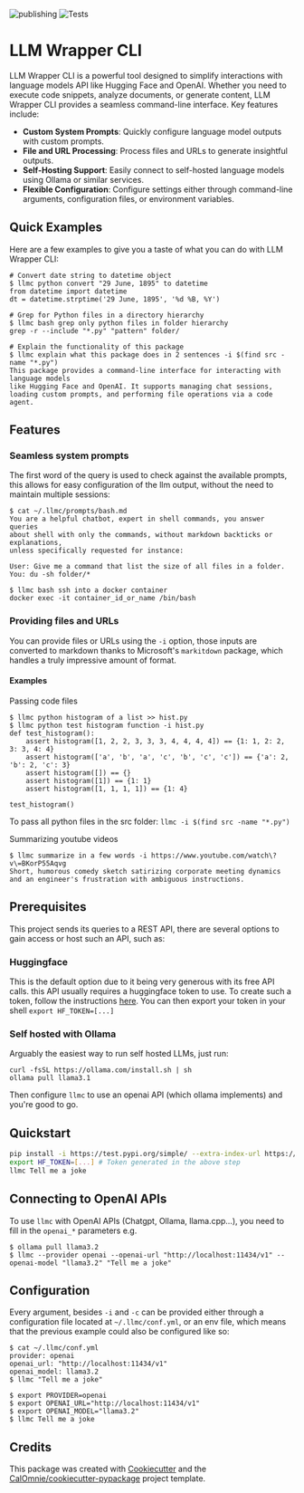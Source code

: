 ![publishing](https://github.com/github/docs/actions/workflows/publish_to_pypi.yml/badge.svg)
![Tests](https://github.com/github/docs/actions/workflows/test_python.yml/badge.svg)
# LLM Wrapper CLI

LLM Wrapper CLI is a powerful tool designed to simplify interactions with language models API like Hugging Face and OpenAI. Whether you need to execute code snippets, analyze documents, or generate content, LLM Wrapper CLI provides a seamless command-line interface. Key features include:
- **Custom System Prompts**: Quickly configure language model outputs with custom prompts.
- **File and URL Processing**: Process files and URLs to generate insightful outputs.
- **Self-Hosting Support**: Easily connect to self-hosted language models using Ollama or similar services.
- **Flexible Configuration**: Configure settings either through command-line arguments, configuration files, or environment variables.

## Quick Examples

Here are a few examples to give you a taste of what you can do with LLM Wrapper CLI:
```
# Convert date string to datetime object
$ llmc python convert "29 June, 1895" to datetime
from datetime import datetime
dt = datetime.strptime('29 June, 1895', '%d %B, %Y')

# Grep for Python files in a directory hierarchy
$ llmc bash grep only python files in folder hierarchy
grep -r --include "*.py" "pattern" folder/

# Explain the functionality of this package
$ llmc explain what this package does in 2 sentences -i $(find src -name "*.py")
This package provides a command-line interface for interacting with language models
like Hugging Face and OpenAI. It supports managing chat sessions,
loading custom prompts, and performing file operations via a code agent.
```

## Features

### Seamless system prompts

The first word of the query is used to check against the available prompts,
this allows for easy configuration of the llm output, without the need to maintain multiple sessions:

```
$ cat ~/.llmc/prompts/bash.md
You are a helpful chatbot, expert in shell commands, you answer queries
about shell with only the commands, without markdown backticks or explanations,
unless specifically requested for instance:

User: Give me a command that list the size of all files in a folder.
You: du -sh folder/*

$ llmc bash ssh into a docker container
docker exec -it container_id_or_name /bin/bash
```

### Providing files and URLs

You can provide files or URLs using the `-i` option, those inputs are converted
to markdown thanks to Microsoft's `markitdown` package, which handles a truly impressive amount of format.

#### Examples
Passing code files
```
$ llmc python histogram of a list >> hist.py
$ llmc python test histogram function -i hist.py
def test_histogram():
    assert histogram([1, 2, 2, 3, 3, 3, 4, 4, 4, 4]) == {1: 1, 2: 2, 3: 3, 4: 4}
    assert histogram(['a', 'b', 'a', 'c', 'b', 'c', 'c']) == {'a': 2, 'b': 2, 'c': 3}
    assert histogram([]) == {}
    assert histogram([1]) == {1: 1}
    assert histogram([1, 1, 1, 1]) == {1: 4}

test_histogram()
```
To pass all python files in the src folder: `llmc -i $(find src -name "*.py")`

Summarizing youtube videos
```
$ llmc summarize in a few words -i https://www.youtube.com/watch\?v\=BKorP55Aqvg
Short, humorous comedy sketch satirizing corporate meeting dynamics and an engineer's frustration with ambiguous instructions.
```

## Prerequisites

This project sends its queries to a REST API, there are several options to gain
access or host such an API, such as:

### Huggingface
This is the default option due to it being very generous with its free API calls.
this API usually requires a huggingface token to use. To create such a token,
follow the instructions [here](https://huggingface.co/docs/api-inference/en/getting-started).
You can then export your token in your shell `export HF_TOKEN=[...]`

### Self hosted with Ollama
Arguably the easiest way to run self hosted LLMs, just run:
```
curl -fsSL https://ollama.com/install.sh | sh
ollama pull llama3.1
```
Then configure `llmc` to use an openai API (which ollama implements) and you're good to go.

## Quickstart

```bash
pip install -i https://test.pypi.org/simple/ --extra-index-url https://pypi.org/simple/ llm-wrapper-cli
export HF_TOKEN=[...] # Token generated in the above step
llmc Tell me a joke
```

## Connecting to OpenAI APIs

To use `llmc` with OpenAI APIs (Chatgpt, Ollama, llama.cpp...), you need to fill in the `openai_*` parameters e.g.

```
$ ollama pull llama3.2
$ llmc --provider openai --openai-url "http://localhost:11434/v1" --openai-model "llama3.2" "Tell me a joke"
```

## Configuration

Every argument, besides `-i` and `-c` can be provided either through a configuration file located
at `~/.llmc/conf.yml`, or an env file, which means that the previous example could also be configured like so:

```
$ cat ~/.llmc/conf.yml
provider: openai
openai_url: "http://localhost:11434/v1"
openai_model: llama3.2
$ llmc "Tell me a joke"
```

```
$ export PROVIDER=openai
$ export OPENAI_URL="http://localhost:11434/v1"
$ export OPENAI_MODEL="llama3.2"
$ llmc Tell me a joke
```


## Credits

This package was created with [Cookiecutter](https://github.com/audreyr/cookiecutter-pypackage)
and the [CalOmnie/cookiecutter-pypackage](https://github.com/CalOmnie/cookiecutter) project template.
